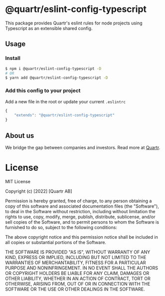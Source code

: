 # @quartr/eslint-config-typescript

This package provides Quartr's eslint rules for node projects using Typescript as an extensible shared config.

## Usage

### Install

```bash
$ npm i @quartr/eslint-config-typescript -D
# OR
$ yarn add @quartr/eslint-config-typescript -D
```

### Add this config to your project

Add a new file in the root or update your current `.eslintrc`

```js
{
    "extends": "@quartr/eslint-config-typescript"
}
```

## About us

We bridge the gap between companies and investors. Read more at [Quartr](https://quartr.com).

# License

MIT License

Copyright (c) [2022] [Quartr AB]

Permission is hereby granted, free of charge, to any person obtaining a copy
of this software and associated documentation files (the "Software"), to deal
in the Software without restriction, including without limitation the rights
to use, copy, modify, merge, publish, distribute, sublicense, and/or sell
copies of the Software, and to permit persons to whom the Software is
furnished to do so, subject to the following conditions:

The above copyright notice and this permission notice shall be included in all copies or substantial portions of the Software.

THE SOFTWARE IS PROVIDED "AS IS", WITHOUT WARRANTY OF ANY KIND, EXPRESS OR
IMPLIED, INCLUDING BUT NOT LIMITED TO THE WARRANTIES OF MERCHANTABILITY,
FITNESS FOR A PARTICULAR PURPOSE AND NONINFRINGEMENT. IN NO EVENT SHALL THE
AUTHORS OR COPYRIGHT HOLDERS BE LIABLE FOR ANY CLAIM, DAMAGES OR OTHER
LIABILITY, WHETHER IN AN ACTION OF CONTRACT, TORT OR OTHERWISE, ARISING FROM,
OUT OF OR IN CONNECTION WITH THE SOFTWARE OR THE USE OR OTHER DEALINGS IN THE
SOFTWARE.